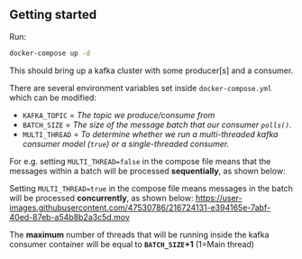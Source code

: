 


## Getting started

Run:

```bash
docker-compose up -d
```

This should bring up a kafka cluster with some producer[s] and a consumer. 

There are several environment variables set inside `docker-compose.yml` which can be modified:

- `KAFKA_TOPIC`  = *The topic we produce/consume from*
- `BATCH_SIZE`   = *The size of the message batch that our consumer `polls()`.*
- `MULTI_THREAD` = *To determine whether we run a multi-threaded kafka consumer model (`true`) or a single-threaded consumer.*


For e.g. setting `MULTI_THREAD=false` in the compose file means that the messages within a batch will be processed **sequentially**, as shown below:


Setting `MULTI_THREAD=true` in the compose file means messages in the batch will be processed **concurrently**, as shown below:
https://user-images.githubusercontent.com/47530786/216724131-e394165e-7abf-40ed-87eb-a54b8b2a3c5d.mov

The **maximum** number of threads that will be running inside the kafka consumer container will be equal to **`BATCH_SIZE`+1** (1=Main thread)
